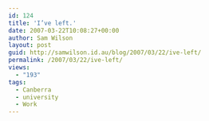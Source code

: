 ```yaml
---
id: 124
title: 'I’ve left.'
date: 2007-03-22T10:08:27+00:00
author: Sam Wilson
layout: post
guid: http://samwilson.id.au/blog/2007/03/22/ive-left/
permalink: /2007/03/22/ive-left/
views:
  - "193"
tags:
  - Canberra
  - university
  - Work
---
```

